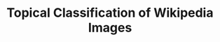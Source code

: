 ---
layout: page
title: Topical Classification of Wikipedia Images
description: Developing a hierarchical classifier for Wikipedia images, categorizing them only by their topic. Collaboration with Wikimedia Research!
img: assets/img/heuristics.jpg
redirect: https://github.com/epfl-dlab/wiki_image_classification
importance: 1
category: Ongoing
---